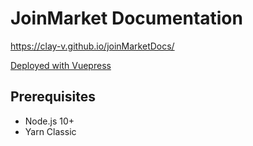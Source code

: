 # JoinMarket Documentation

https://clay-v.github.io/joinMarketDocs/

[Deployed with Vuepress](https://vuepress.vuejs.org/guide/getting-started.html)

## Prerequisites

- Node.js 10+
- Yarn Classic

